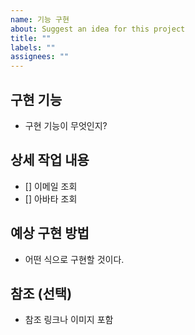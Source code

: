 ```yaml
---
name: 기능 구현
about: Suggest an idea for this project
title: ""
labels: ""
assignees: ""
---
```


## 구현 기능

- 구현 기능이 무엇인지?

## 상세 작업 내용

- [] 이메일 조회
- [] 아바타 조회

## 예상 구현 방법

- 어떤 식으로 구현할 것이다.

## 참조 (선택)

- 참조 링크나 이미지 포함
